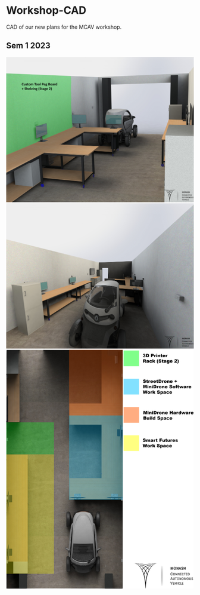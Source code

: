 # Workshop-CAD
CAD of our new plans for the MCAV workshop.

## Sem 1 2023
![alt text](https://github.com/Monash-Connected-Autonomous-Vehicle/Operations/blob/main/Workshop-CAD/Sem%201%202023/Images%20for%20faculty/Back_new.jpg)
![alt text](https://github.com/Monash-Connected-Autonomous-Vehicle/Operations/blob/main/Workshop-CAD/Sem%201%202023/Images%20for%20faculty/Front_new.jpg)
![alt text](https://github.com/Monash-Connected-Autonomous-Vehicle/Operations/blob/main/Workshop-CAD/Sem%201%202023/Images%20for%20faculty/Top_new.jpg)
